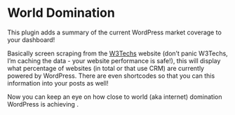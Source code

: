 # World Domination

This plugin adds a summary of the current WordPress market coverage to your dashboard!

Basically screen scraping from the [W3Techs](https://w3techs.com/technologies/details/cm-wordpress/all/all "W3Techs") website (don’t panic W3Techs, I’m caching the data - your website performance is safe!), this will display what percentage of websites (in total or that use CRM) are currently powered by WordPress. There are even shortcodes so that you can this information into your posts as well!

Now you can keep an eye on how close to world (aka internet) domination WordPress is achieving <cue diabolical laughter>.